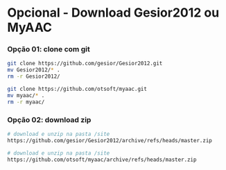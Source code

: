 # Opcional - Download Gesior2012 ou MyAAC

### Opção 01: clone com git
``` bash
git clone https://github.com/gesior/Gesior2012.git
mv Gesior2012/* .
rm -r Gesior2012/

git clone https://github.com/otsoft/myaac.git
mv myaac/* .
rm -r myaac/
```

### Opção 02: download zip
``` bash
# download e unzip na pasta /site
https://github.com/gesior/Gesior2012/archive/refs/heads/master.zip

# download e unzip na pasta /site
https://github.com/otsoft/myaac/archive/refs/heads/master.zip
```
